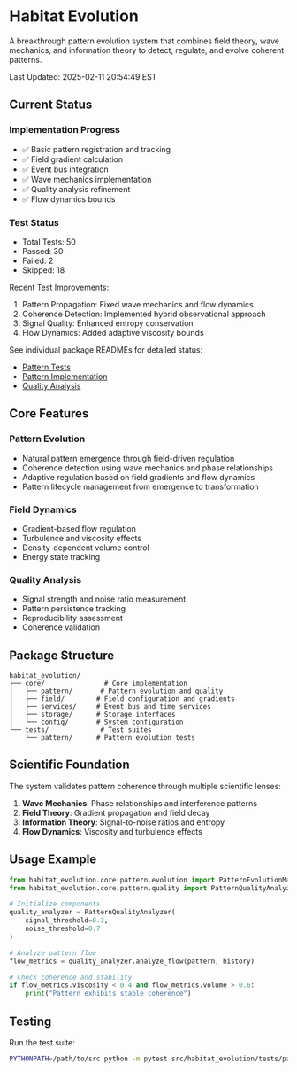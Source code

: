 # Habitat Evolution

A breakthrough pattern evolution system that combines field theory, wave mechanics, and information theory to detect, regulate, and evolve coherent patterns.

Last Updated: 2025-02-11 20:54:49 EST

## Current Status

### Implementation Progress
- ✅ Basic pattern registration and tracking
- ✅ Field gradient calculation
- ✅ Event bus integration
- ✅ Wave mechanics implementation
- ✅ Quality analysis refinement
- ✅ Flow dynamics bounds

### Test Status
- Total Tests: 50
- Passed: 30
- Failed: 2
- Skipped: 18

Recent Test Improvements:
1. Pattern Propagation: Fixed wave mechanics and flow dynamics
2. Coherence Detection: Implemented hybrid observational approach
3. Signal Quality: Enhanced entropy conservation
4. Flow Dynamics: Added adaptive viscosity bounds

See individual package READMEs for detailed status:
- [Pattern Tests](tests/pattern/README.md)
- [Pattern Implementation](core/pattern/README.md)
- [Quality Analysis](core/quality/README.md)

## Core Features

### Pattern Evolution
- Natural pattern emergence through field-driven regulation
- Coherence detection using wave mechanics and phase relationships
- Adaptive regulation based on field gradients and flow dynamics
- Pattern lifecycle management from emergence to transformation

### Field Dynamics
- Gradient-based flow regulation
- Turbulence and viscosity effects
- Density-dependent volume control
- Energy state tracking

### Quality Analysis
- Signal strength and noise ratio measurement
- Pattern persistence tracking
- Reproducibility assessment
- Coherence validation

## Package Structure

```
habitat_evolution/
├── core/               # Core implementation
│   ├── pattern/       # Pattern evolution and quality
│   ├── field/        # Field configuration and gradients
│   ├── services/     # Event bus and time services
│   ├── storage/      # Storage interfaces
│   └── config/       # System configuration
└── tests/             # Test suites
    └── pattern/      # Pattern evolution tests
```

## Scientific Foundation

The system validates pattern coherence through multiple scientific lenses:
1. **Wave Mechanics**: Phase relationships and interference patterns
2. **Field Theory**: Gradient propagation and field decay
3. **Information Theory**: Signal-to-noise ratios and entropy
4. **Flow Dynamics**: Viscosity and turbulence effects

## Usage Example

```python
from habitat_evolution.core.pattern.evolution import PatternEvolutionManager
from habitat_evolution.core.pattern.quality import PatternQualityAnalyzer

# Initialize components
quality_analyzer = PatternQualityAnalyzer(
    signal_threshold=0.3,
    noise_threshold=0.7
)

# Analyze pattern flow
flow_metrics = quality_analyzer.analyze_flow(pattern, history)

# Check coherence and stability
if flow_metrics.viscosity < 0.4 and flow_metrics.volume > 0.6:
    print("Pattern exhibits stable coherence")
```

## Testing

Run the test suite:
```bash
PYTHONPATH=/path/to/src python -m pytest src/habitat_evolution/tests/pattern/test_gradient_regulation.py -v
```
